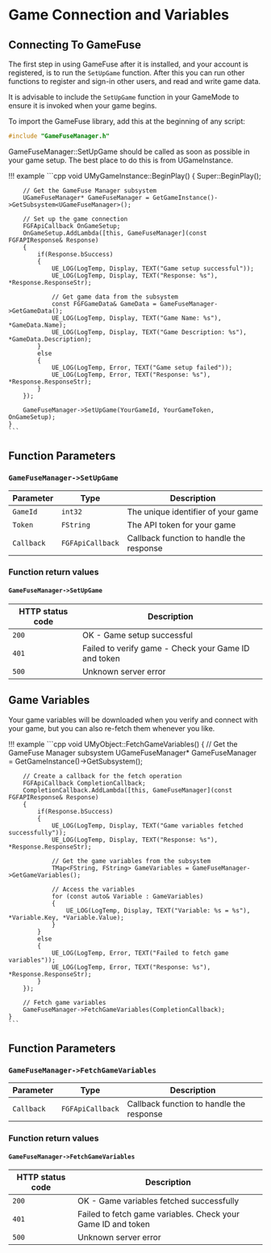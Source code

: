 # Game Connection and Variables

## Connecting To GameFuse

The first step in using GameFuse after it is installed, and your account is
registered, is to run the `SetUpGame` function. After this you can run other
functions to register and sign-in other users, and read and write game data.

It is advisable to include the `SetUpGame` function in your GameMode to ensure
it is invoked when your game begins.

To import the GameFuse library, add this at the beginning of any script:

```cpp
#include "GameFuseManager.h"
```

GameFuseManager::SetUpGame should be called as soon as possible in your game setup. The best place to do this is from UGameInstance.

!!! example
    ```cpp
    void UMyGameInstance::BeginPlay()
    {
        Super::BeginPlay();
        
        // Get the GameFuse Manager subsystem
        UGameFuseManager* GameFuseManager = GetGameInstance()->GetSubsystem<UGameFuseManager>();
        
        // Set up the game connection
        FGFApiCallback OnGameSetup;
        OnGameSetup.AddLambda([this, GameFuseManager](const FGFAPIResponse& Response)
        {
            if(Response.bSuccess)
            {
                UE_LOG(LogTemp, Display, TEXT("Game setup successful"));
                UE_LOG(LogTemp, Display, TEXT("Response: %s"), *Response.ResponseStr);
                
                // Get game data from the subsystem
                const FGFGameData& GameData = GameFuseManager->GetGameData();
                UE_LOG(LogTemp, Display, TEXT("Game Name: %s"), *GameData.Name);
                UE_LOG(LogTemp, Display, TEXT("Game Description: %s"), *GameData.Description);
            }
            else
            {
                UE_LOG(LogTemp, Error, TEXT("Game setup failed"));
                UE_LOG(LogTemp, Error, TEXT("Response: %s"), *Response.ResponseStr);
            }
        });
        
        GameFuseManager->SetUpGame(YourGameId, YourGameToken, OnGameSetup);
    }
    ```

## Function Parameters

### `GameFuseManager->SetUpGame`

| Parameter | Type | Description |
|-----------|------|-------------|
| `GameId` | `int32` | The unique identifier of your game |
| `Token` | `FString` | The API token for your game |
| `Callback` | `FGFApiCallback` | Callback function to handle the response |

### Function return values

#### `GameFuseManager->SetUpGame`

| HTTP status code | Description |
|------------------|-------------|
| `200`            | OK - Game setup successful |
| `401`            | Failed to verify game - Check your Game ID and token |
| `500`            | Unknown server error |

## Game Variables

Your game variables will be downloaded when you verify and connect with your
game, but you can also re-fetch them whenever you like.

!!! example
    ```cpp
    void UMyObject::FetchGameVariables()
    {
        // Get the GameFuse Manager subsystem
        UGameFuseManager* GameFuseManager = GetGameInstance()->GetSubsystem<UGameFuseManager>();
        
        // Create a callback for the fetch operation
        FGFApiCallback CompletionCallback;
        CompletionCallback.AddLambda([this, GameFuseManager](const FGFAPIResponse& Response)
        {
            if(Response.bSuccess)
            {
                UE_LOG(LogTemp, Display, TEXT("Game variables fetched successfully"));
                UE_LOG(LogTemp, Display, TEXT("Response: %s"), *Response.ResponseStr);
                
                // Get the game variables from the subsystem
                TMap<FString, FString> GameVariables = GameFuseManager->GetGameVariables();
                
                // Access the variables
                for (const auto& Variable : GameVariables)
                {
                    UE_LOG(LogTemp, Display, TEXT("Variable: %s = %s"), *Variable.Key, *Variable.Value);
                }
            }
            else
            {
                UE_LOG(LogTemp, Error, TEXT("Failed to fetch game variables"));
                UE_LOG(LogTemp, Error, TEXT("Response: %s"), *Response.ResponseStr);
            }
        });
        
        // Fetch game variables
        GameFuseManager->FetchGameVariables(CompletionCallback);
    }
    ```

## Function Parameters

### `GameFuseManager->FetchGameVariables`

| Parameter | Type | Description |
|-----------|------|-------------|
| `Callback` | `FGFApiCallback` | Callback function to handle the response |

### Function return values

#### `GameFuseManager->FetchGameVariables`

| HTTP status code | Description |
|------------------|-------------|
| `200`              | OK - Game variables fetched successfully |
| `401`              | Failed to fetch game variables. Check your Game ID and token |
| `500`              | Unknown server error |
